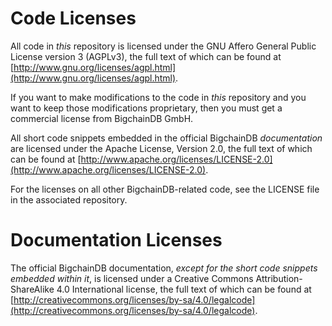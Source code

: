 # Code Licenses

All code in _this_ repository is licensed under the GNU Affero General Public
License version 3 (AGPLv3), the full text of which can be found at
[http://www.gnu.org/licenses/agpl.html](http://www.gnu.org/licenses/agpl.html).

If you want to make modifications to the code in _this_ repository and you want
to keep those modifications proprietary, then you must get a commercial license
from BigchainDB GmbH.

All short code snippets embedded in the official BigchainDB _documentation_ are
licensed under the Apache License, Version 2.0, the full text of which can be
found at [http://www.apache.org/licenses/LICENSE-2.0](http://www.apache.org/licenses/LICENSE-2.0).

For the licenses on all other BigchainDB-related code, see the LICENSE file in
the associated repository.

# Documentation Licenses

The official BigchainDB documentation, _except for the short code snippets
embedded within it_, is licensed under a Creative Commons
Attribution-ShareAlike 4.0 International license, the full text of which can be
found at [http://creativecommons.org/licenses/by-sa/4.0/legalcode](http://creativecommons.org/licenses/by-sa/4.0/legalcode).
